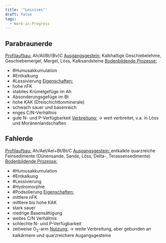 ```yaml
---
title: '"Lessives"'
draft: false
tags:
  - Work-in-Progress
---
```


## Parabraunerde

<u>Profilaufbau:</u> Ah/Al/Bt/(Bv)C
<u>Ausgangsgestein:</u> Kalkhaltige Geschiebelehme, Geschiebemergel, Mergel, Löss, Kalksandsteine
<u>Bodenbildende Prozesse:</u> 
- #Humusakkumulation 
- #Entkalkung
- #Lessivierung 
<u>Eigenschaften: </u>
- hohe nFK
- stabiles Krümelgefüge im Ah
- Absonderungsgefüge im Bt
- hohe KAK (Dreischichttonminerale)
- schwach sauer und basenreich
- enges C/N-Verhältnis
- gute N- und P-Verfügbarkeit
<u>Verbreitung:</u>
-> weit verbreitet, v.a. in Löss und Moränenlandschaften

## Fahlerde

<u>Profilaufbau:</u> Ah/Ael/Ael+Bt/Bt/C
<u>Ausgangsgestein: </u> entkalkte quarzreiche Feinsedimente (Dünensande, Sande, Löss, Delta-, Terassensedimente)
<u>Bodenbildende Prozesse: </u>
- #Humusakkumulation 
- #Entkalkung 
- #Lessivierung 
- #Hydromorphie
- #Podsolierung 
<u>Eigenschaften: </u>
- mittlere nFK
- mittlere bis hohe KAK
- stark sauer
- niedrige Basensättigung
- weites C/N Verhältnis
- schlechte N- und P-Verfügbarkeit
- zeitweise O<sub>2</sub>-arm
<u>Nutzung:</u>
-> weite Verbreitung, aber gebunden an kalkärmere und quarzreichere Augangsgesteine
